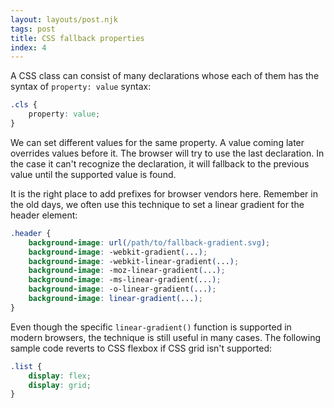 ```yaml
---
layout: layouts/post.njk
tags: post
title: CSS fallback properties
index: 4
---
```


A CSS class can consist of many declarations whose each of them has the syntax of `property: value` syntax:

```css
.cls {
    property: value;
}
```

We can set different values for the same property. A value coming later overrides values before it. The browser will try to use the last declaration. In the case it can't recognize the declaration, it will fallback to the previous value until the supported value is found.

It is the right place to add prefixes for browser vendors here. Remember in the old days, we often use this technique to set a linear gradient for the header element:

```css
.header {
    background-image: url(/path/to/fallback-gradient.svg);
    background-image: -webkit-gradient(...);
    background-image: -webkit-linear-gradient(...);
    background-image: -moz-linear-gradient(...);
    background-image: -ms-linear-gradient(...);
    background-image: -o-linear-gradient(...);
    background-image: linear-gradient(...);
}
```

Even though the specific `linear-gradient()` function is supported in modern browsers, the technique is still useful in many cases. The following sample code reverts to CSS flexbox if CSS grid isn't supported:

```css
.list {
    display: flex;
    display: grid;
}
```
